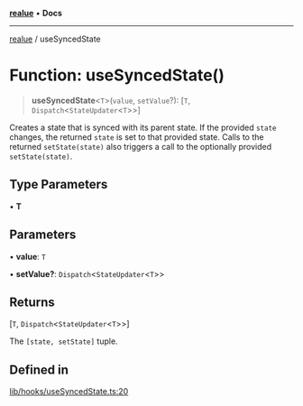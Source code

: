 [**realue**](../README.md) • **Docs**

***

[realue](../README.md) / useSyncedState

# Function: useSyncedState()

> **useSyncedState**\<`T`\>(`value`, `setValue`?): [`T`, `Dispatch`\<`StateUpdater`\<`T`\>\>]

Creates a state that is synced with its parent state.
If the provided `state` changes, the returned `state` is set to that provided state.
Calls to the returned `setState(state)` also triggers a call to the optionally provided `setState(state)`.

## Type Parameters

• **T**

## Parameters

• **value**: `T`

• **setValue?**: `Dispatch`\<`StateUpdater`\<`T`\>\>

## Returns

[`T`, `Dispatch`\<`StateUpdater`\<`T`\>\>]

The `[state, setState]` tuple.

## Defined in

[lib/hooks/useSyncedState.ts:20](https://github.com/nevoland/realue/blob/1fa38fef80c9df28c076a8a44728e2fb20f56b0b/lib/hooks/useSyncedState.ts#L20)
